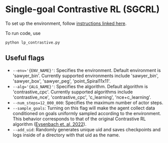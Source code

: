 # Single-goal Contrastive RL (SGCRL)
 <!---  [Website](https://graliuce.github.io/sgcrl/) &nbsp;&nbsp;&nbsp;  [Paper](https://arxiv.org/pdf/2408.05804) --->

To set up the environment, follow [instructions linked here](https://docs.google.com/document/d/1Oj9s8-1t7tq_EK5h1iFsCiNFtck_rRVtbXvgMxIsXtQ/edit?usp=sharing).

To run code, use
```
python lp_contrastive.py
```


## Useful flags
- `--env='{ENV_NAME}'`: Specifies the environment. Default environment is 'sawyer_bin'. Currently supported environments include 'sawyer_bin', 'sawyer_box', 'sawyer_peg', 'point_Spiral11x11'.
- `--alg='{ALG_NAME}'`: Specifies the algorithm. Default algorithm is 'contrastive_cpc'. Currently supported algorithms include 'contrastive_nce', 'contrastive_cpc', 'c_learning', 'nce+c_learning'.
- `--num_steps=12_000_000`: Specifies the maximum number of actor steps. 
- `--sample_goals`: Turning on this flag will make the agent collect data conditioned on goals uniformly sampled according to the environment. This behavior corresponds to that of the original Contrastive RL algorithm ([Eysenbach et. al, 2022](https://proceedings.neurips.cc/paper_files/paper/2022/hash/e7663e974c4ee7a2b475a4775201ce1f-Abstract-Conference.html)).
- `--add_uid`: Randomly generates unique uid and saves checkpoints and logs inside of a directory with that uid as the name. 
